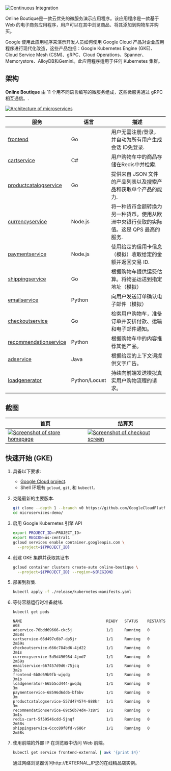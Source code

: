 <!-- <p align="center">
<img src="/src/frontend/static/icons/Hipster_HeroLogoMaroon.svg" width="300" alt="Online Boutique" />
</p> -->
![Continuous Integration](https://github.com/GoogleCloudPlatform/microservices-demo/workflows/Continuous%20Integration%20-%20Main/Release/badge.svg)

Online Boutique是一款云优先的微服务演示应用程序。该应用程序是一款基于 Web 的电子商务应用程序，用户可以在其中浏览商品、将其添加到购物车并购买。

Google 使用此应用程序来演示开发人员如何使用 Google Cloud 产品对企业应用程序进行现代化改造，这些产品包括：Google Kubernetes Engine (GKE)、Cloud Service Mesh (CSM)、gRPC、Cloud Operations、Spanner、Memorystore、AlloyDB和Gemini。此应用程序适用于任何 Kubernetes 集群。

## 架构

**Online Boutique** 由 11 个用不同语言编写的微服务组成，这些微服务通过 gRPC 相互通信。.

[![Architecture of
microservices](/docs/img/architecture-diagram.png)](/docs/img/architecture-diagram.png)

| 服务                                                  | 语言            | 描述                                            |
|-----------------------------------------------------|---------------|-----------------------------------------------|
| [frontend](/src/frontend)                           | Go            | 用户无需注册/登录，并自动为所有用户生成会话 ID免登录.                 |
| [cartservice](/src/cartservice)                     | C#            | 用户购物车中的商品存储在Redis中并检索.                        |
| [productcatalogservice](/src/productcatalogservice) | Go            | 提供来自 JSON 文件的产品列表以及搜索产品和获取单个产品的能力.            |
| [currencyservice](/src/currencyservice)             | Node.js       | 将一种货币金额转换为另一种货币。使用从欧洲中央银行获取的实际值。这是 QPS 最高的服务. |
| [paymentservice](/src/paymentservice)               | Node.js       | 使用给定的信用卡信息（模拟）收取给定的金额并返回交易 ID.                |
| [shippingservice](/src/shippingservice)             | Go            | 根据购物车提供运费估算。将物品运送到指定地址（模拟）                    |
| [emailservice](/src/emailservice)                   | Python        | 向用户发送订单确认电子邮件（模拟）                             |
| [checkoutservice](/src/checkoutservice)             | Go            | 检索用户购物车，准备订单并安排付款、运输和电子邮件通知。                  |
| [recommendationservice](/src/recommendationservice) | Python        | 根据购物车中的内容推荐其他产品。                              |
| [adservice](/src/adservice)                         | Java          | 根据给定的上下文词提供文字广告。                              |
| [loadgenerator](/src/loadgenerator)                 | Python/Locust | 持续向前端发送模拟真实用户购物流程的请求。                         |

## 截图

| 首页                                                                                                                    | 结算页                                                                                                                   |
|-----------------------------------------------------------------------------------------------------------------------|-----------------------------------------------------------------------------------------------------------------------|
| [![Screenshot of store homepage](/docs/img/online-boutique-frontend-1.png)](/docs/img/online-boutique-frontend-1.png) | [![Screenshot of checkout screen](/docs/img/online-boutique-frontend-2.png)](/docs/img/online-boutique-frontend-2.png) |

## 快速开始 (GKE)

1. 具备以下要求:
   - [Google Cloud project](https://cloud.google.com/resource-manager/docs/creating-managing-projects#creating_a_project).
   - Shell 环境有 `gcloud`, `git`, 和 `kubectl`.

2. 克隆最新的主要版本.

   ```sh
   git clone --depth 1 --branch v0 https://github.com/GoogleCloudPlatform/microservices-demo.git
   cd microservices-demo/
   ```

3. 启用 Google Kubernetes 引擎 API

   ```sh
   export PROJECT_ID=<PROJECT_ID>
   export REGION=us-central1
   gcloud services enable container.googleapis.com \
     --project=${PROJECT_ID}
   ```

4. 创建 GKE 集群并获取其证书

   ```sh
   gcloud container clusters create-auto online-boutique \
     --project=${PROJECT_ID} --region=${REGION}
   ```

5. 部署到群集.

   ```sh
   kubectl apply -f ./release/kubernetes-manifests.yaml
   ```

6. 等待容器运行时准备就绪.

   ```sh
   kubectl get pods
   ```

   ```
   NAME                                     READY   STATUS    RESTARTS   AGE
   adservice-76bdd69666-ckc5j               1/1     Running   0          2m58s
   cartservice-66d497c6b7-dp5jr             1/1     Running   0          2m59s
   checkoutservice-666c784bd6-4jd22         1/1     Running   0          3m1s
   currencyservice-5d5d496984-4jmd7         1/1     Running   0          2m59s
   emailservice-667457d9d6-75jcq            1/1     Running   0          3m2s
   frontend-6b8d69b9fb-wjqdg                1/1     Running   0          3m1s
   loadgenerator-665b5cd444-gwqdq           1/1     Running   0          3m
   paymentservice-68596d6dd6-bf6bv          1/1     Running   0          3m
   productcatalogservice-557d474574-888kr   1/1     Running   0          3m
   recommendationservice-69c56b74d4-7z8r5   1/1     Running   0          3m1s
   redis-cart-5f59546cdd-5jnqf              1/1     Running   0          2m58s
   shippingservice-6ccc89f8fd-v686r         1/1     Running   0          2m58s
   ```

7. 使用前端的外部 IP 在浏览器中访问 Web 前端。

   ```sh
   kubectl get service frontend-external | awk '{print $4}'
   ```

   通过网络浏览器访问http://EXTERNAL_IP您的在线精品店实例。

